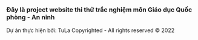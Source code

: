 ### Đây là project website thi thử trắc nghiệm môn Giáo dục Quốc phòng - An ninh
Dự án thực hiện bởi: TuLa
Copyrighted - All rights reserved © 2022
